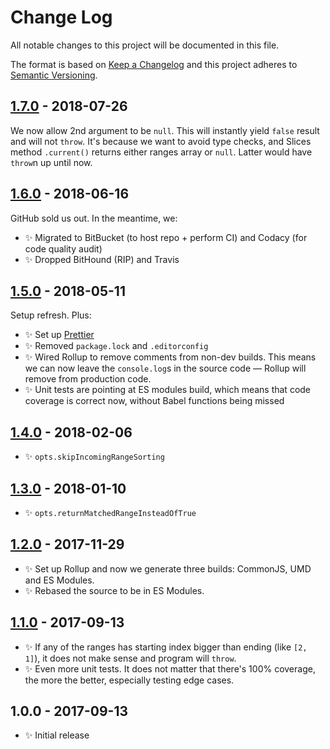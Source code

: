 # Change Log

All notable changes to this project will be documented in this file.

The format is based on [Keep a Changelog](http://keepachangelog.com/)
and this project adheres to [Semantic Versioning](http://semver.org/).

## [1.7.0] - 2018-07-26

We now allow 2nd argument to be `null`. This will instantly yield `false` result and will not `throw`. It's because we want to avoid type checks, and Slices method `.current()` returns either ranges array or `null`. Latter would have `throw`n up until now.

## [1.6.0] - 2018-06-16

GitHub sold us out. In the meantime, we:

- ✨ Migrated to BitBucket (to host repo + perform CI) and Codacy (for code quality audit)
- ✨ Dropped BitHound (RIP) and Travis

## [1.5.0] - 2018-05-11

Setup refresh. Plus:

- ✨ Set up [Prettier](https://prettier.io)
- ✨ Removed `package.lock` and `.editorconfig`
- ✨ Wired Rollup to remove comments from non-dev builds. This means we can now leave the `console.log`s in the source code — Rollup will remove from production code.
- ✨ Unit tests are pointing at ES modules build, which means that code coverage is correct now, without Babel functions being missed

## [1.4.0] - 2018-02-06

- ✨ `opts.skipIncomingRangeSorting`

## [1.3.0] - 2018-01-10

- ✨ `opts.returnMatchedRangeInsteadOfTrue`

## [1.2.0] - 2017-11-29

- ✨ Set up Rollup and now we generate three builds: CommonJS, UMD and ES Modules.
- ✨ Rebased the source to be in ES Modules.

## [1.1.0] - 2017-09-13

- ✨ If any of the ranges has starting index bigger than ending (like `[2, 1]`), it does not make sense and program will `throw`.
- ✨ Even more unit tests. It does not matter that there's 100% coverage, the more the better, especially testing edge cases.

## 1.0.0 - 2017-09-13

- ✨ Initial release

[1.1.0]: https://bitbucket.org/codsen/ranges-is-index-within/branches/compare/v1.1.0%0Dv1.0.1#diff
[1.2.0]: https://bitbucket.org/codsen/ranges-is-index-within/branches/compare/v1.2.0%0Dv1.1.0#diff
[1.3.0]: https://bitbucket.org/codsen/ranges-is-index-within/branches/compare/v1.3.0%0Dv1.2.2#diff
[1.4.0]: https://bitbucket.org/codsen/ranges-is-index-within/branches/compare/v1.4.0%0Dv1.3.1#diff
[1.5.0]: https://bitbucket.org/codsen/ranges-is-index-within/branches/compare/v1.5.0%0Dv1.4.1#diff
[1.6.0]: https://bitbucket.org/codsen/ranges-is-index-within/branches/compare/v1.6.0%0Dv1.5.2#diff
[1.7.0]: https://bitbucket.org/codsen/ranges-is-index-within/branches/compare/v1.7.0%0Dv1.6.1#diff
